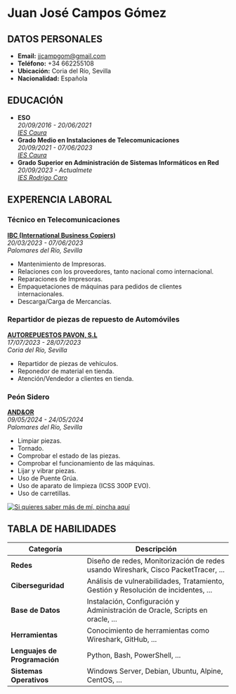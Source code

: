 # Juan José Campos Gómez

## DATOS PERSONALES
- **Email:** jjcampgom@gmail.com
- **Teléfono:** +34 662255108
- **Ubicación:** Coria del Río, Sevilla
- **Nacionalidad:** Española

## EDUCACIÓN
- **ESO**  
  *20/09/2016 - 20/06/2021*  
  *[IES Caura](https://iescaura.com/)*  
- **Grado Medio en Instalaciones de Telecomunicaciones**   
 *20/09/2021 - 07/06/2023*  
 *[IES Caura](https://iescaura.com/)*  
- **Grado Superior en Administración de Sistemas Informáticos en Red**  
 *20/09/2023 - Actualmete*  
 *[IES Rodrigo Caro](https://blogsaverroes.juntadeandalucia.es/iesrodrigocaro/)*

## EXPERENCIA LABORAL

### Técnico en Telecomunicaciones
**[IBC (International Business Copiers)](https://www.ibccopiers.com/)**  
*20/03/2023 - 07/06/2023*  
*Palomares del Río, Sevilla*  
- Mantenimiento de Impresoras.  
- Relaciones con los proveedores, tanto nacional como internacional.  
- Reparaciones de Impresoras.  
- Empaquetaciones de máquinas para pedidos de clientes internacionales.  
- Descarga/Carga de Mercancías.  

### Repartidor de piezas de repuesto de Automóviles
**[AUTOREPUESTOS PAVON, S.L](https://talleresyrepuestospavon.com/)**  
*17/07/2023 - 28/07/2023*  
*Coria del Río, Sevilla*  
- Repartidor de piezas de vehículos.  
- Reponedor de material en tienda.  
- Atención/Vendedor a clientes en tienda.

### Peón Sidero
**[AND&OR](https://andyor.com/)**  
*09/05/2024 - 24/05/2024*  
*Palomares del Río, Sevilla*  
- Limpiar piezas.  
- Tornado.  
- Comprobar el estado de las piezas.  
- Comprobar el funcionamiento de las máquinas.  
- Lijar y vibrar piezas.  
- Uso de Puente Grúa.  
- Uso de aparato de limpieza (ICSS 300P EVO).  
- Uso de carretillas.

[![Si quieres saber más de mí, pincha aquí](https://e7.pngegg.com/pngimages/950/764/png-clipart-graphics-open-experienced-elementary-teacher-resume-computer-cartoon.png)](file:///C:/Users/2%C2%BAASIRN/Downloads/Curri%CC%81culum_JuanJose.pdf)

## TABLA DE HABILIDADES

| **Categoría**           | **Descripción**                                            |
|-------------------------|----------------------------------------------------------|
| **Redes**               | Diseño de redes, Monitorización de redes usando Wireshark, Cisco PacketTracer, ... |
| **Ciberseguridad**      | Análisis de vulnerabilidades, Tratamiento, Gestión y Resolución de incidentes, ... |
| **Base de Datos** | Instalación, Configuración y Administración de Oracle, Scripts en oracle, ... |
| **Herramientas**        | Conocimiento de herramientas como Wireshark, GitHub,  ...  |
| **Lenguajes de Programación** | Python, Bash, PowerShell, ... |
| **Sistemas Operativos** | Windows Server, Debian, Ubuntu, Alpine, CentOS, ... |

